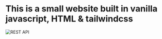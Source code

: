 # This is a small website built in vanilla javascript, HTML & tailwindcss
![REST API](https://devthings.netlify.app/)

